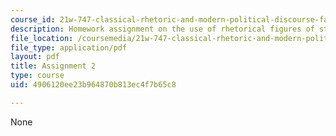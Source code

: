 ```yaml
---
course_id: 21w-747-classical-rhetoric-and-modern-political-discourse-fall-2009
description: Homework assignment on the use of rhetorical figures of style in a speech.
file_location: /coursemedia/21w-747-classical-rhetoric-and-modern-political-discourse-fall-2009/4906120ee23b964870b813ec4f7b65c8_MIT21W_747_01F09_assn02.pdf
file_type: application/pdf
layout: pdf
title: Assignment 2
type: course
uid: 4906120ee23b964870b813ec4f7b65c8

---
```

None